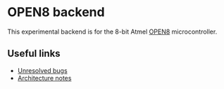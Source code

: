# OPEN8 backend

This experimental backend is for the 8-bit Atmel [OPEN8](https://en.wikipedia.org/wiki/Atmel_OPEN8) microcontroller.

## Useful links

* [Unresolved bugs](https://llvm.org/bugs/buglist.cgi?product=libraries&component=Backend%3A%20OPEN8&resolution=---&list_id=109466)
* [Architecture notes](https://github.com/open8-llvm/architecture)

